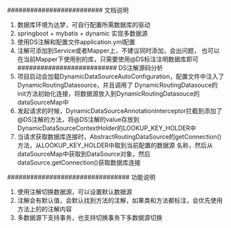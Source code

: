 #########################
文档说明
1. 数据库环境为达梦，可自行配置所需数据库的驱动
2. springboot + mybatis + dynamic 实现多数据源
3. 使用DS注解和配置文件application.yml配置
4. 注解可添加到Service或者Mapper上，不建议同时添加，会出问题，
   也可以在当前Mapper下使用别的库，只需要使用@DS标注注明数据库即可
##########################
DS注解源码分析
1. 项目启动会加载DynamicDataSourceAutoConfiguration，配置文件中注入了DynamicRoutingDatasource，并且调用了
DynamicRoutingDatasouce的init方法初始化连接，将数据源放入到DynamicRoutingDatasouce的dataSourceMap中
2. 发起请求的时候，DynamicDataSourceAnnotationInterceptor拦截到添加了@DS注解的方法，将@DS注解的value存放到DynamicDataSourceContextHolder的LOOKUP_KEY_HOLDER中
3. 当请求获取数据库连接时，AbstractRoutingDataSource的getConnection()方法，从LOOKUP_KEY_HOLDER中取到当前配置的数据源
   名称，然后从dataSourceMap中获取到DataSource对象，然后dataSource.getConnection()获取数据库连接

################################
功能说明
1. 使用注解切换数据源，可以设置默认数据源
2. 注解会有默认值，会默认找到方法的注解，如果类和方法都标注，会优先使用方法上的的注解内容
3. 多数据源下支持事务，也支持切换事务下多数据源切换
